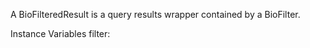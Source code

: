 A BioFilteredResult is a query results wrapper contained by a BioFilter.

Instance Variables
	filter:		<BioFilter>

